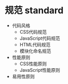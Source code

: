 ﻿# 规范 standard

 * 代码风格
    * CSS代码规范
    * JavaScript代码规范
    * HTML代码规范
    * 模块化命名规范
 * 性能原则
    * CSS性能原则
    * JavaScript性能原则
 * 易用性原则